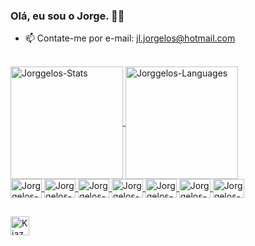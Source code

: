 ### Olá, eu sou o Jorge. 👋🏻


- 📫 Contate-me por e-mail: jl.jorgelos@hotmail.com

<div><br>
    <a href="#">
        <img align="center" alt="Jorggelos-Stats" title="Estatísticas do GitHub" height="180em"
            src="https://github-readme-stats.vercel.app/api?username=jorggelos&show_icons=true&include_all_commits=true&count_private=true&theme=dark" />
    </a>
    <a href="#">
        <img align="center" alt="Jorggelos-Languages" title="Linguagens mais usadas" height="180em"
            src="https://github-readme-stats.vercel.app/api/top-langs/?username=Jorggelos&hide=PowerShell&layout=compact&theme=dark" />
    </a>
</div>



<div style="display: inline_block">
    <a href="#">
        <img align="center" alt="Jorggelos-JavaScript" title="JavaScript" height="30" width="50"
            src="https://cdn.jsdelivr.net/gh/devicons/devicon/icons/javascript/javascript-original.svg">
        <img align="center" alt="Jorggelos-Android" title="Android" height="30" width="50"
            src="https://icongr.am/devicon/android-original.svg?size=50&color=currentColor">
        <img align="center" alt="Jorggelos-Angularjs" title="AngularJS" height="30" width="50"
            src="https://icongr.am/devicon/angularjs-original.svg?size=128&color=currentColor">
        <img align="center" alt="Jorggelos-Git" title="Git" height="30" width="50"
            src="https://icongr.am/devicon/gitlab-original.svg?size=50&color=currentColor">
        <img align="center" alt="Jorggelos-Nodejs" title="NodaJS" height="30" width="50"
            src="https://icongr.am/devicon/nodejs-original-wordmark.svg?size=50&color=currentColor">
         <img align="center" alt="Jorggelos-React" title="React" height="30" width="50"
            src="https://icongr.am/devicon/react-original.svg?size=50&color=currentColor">
                 <img align="center" alt="Jorggelos-TypeScript" title="TS" height="30" width="50"
            src="https://icongr.am/devicon/typescript-original.svg?size=128&color=currentColor">
    </a>
</div>

##

<div>
    <a href="https://www.linkedin.com/in/jorge-luis-193237202/" target="_blank">
        <img align="center" alt="Kiaz0r-LinkedIn" title="Conecte-se comigo" height="30"
            src="https://img.shields.io/badge/LinkedIn-0077B5?style=for-the-badge&logo=linkedin&logoColor=white"
            target="_blank"></a>
</div>
